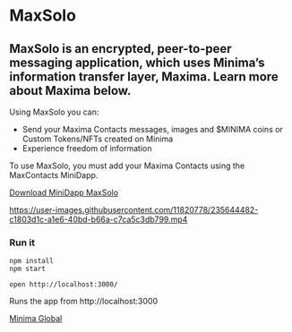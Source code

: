 # MaxSolo
MaxSolo is an encrypted, peer-to-peer messaging application, which uses Minima’s information transfer layer, Maxima. Learn more about Maxima below.
---
Using MaxSolo you can:

- Send your Maxima Contacts messages, images and $MINIMA coins or Custom Tokens/NFTs created on Minima
- Experience freedom of information

To use MaxSolo, you must add your Maxima Contacts using the MaxContacts MiniDapp.

[Download MiniDapp MaxSolo](https://minidapps.minima.global/)

https://user-images.githubusercontent.com/11820778/235644482-c1803d1c-a1e6-40bd-b66a-c7ca5c3db799.mp4

### Run it

    npm install
    npm start

    open http://localhost:3000/

Runs the app from http://localhost:3000

[Minima Global](http://www.minima.global/)
